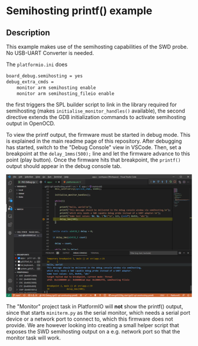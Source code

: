 # Semihosting printf() example

## Description

This example makes use of the semihosting capabilities of the SWD probe. No USB-UART Converter is needed.

The `platformio.ini` does

```
board_debug.semihosting = yes
debug_extra_cmds = 
    monitor arm semihosting enable
    monitor arm semihosting_fileio enable
```

the first triggers the SPL builder script to link in the library required for semihosting (makes `initialise_monitor_handles()` available), the second directive extends the GDB initialization commands to activate semihosting output in OpenOCD. 

To view the printf output, the firmware must be started in debug mode. This is explained in the main readme page of this repository. After debugging has started, switch to the "Debug Console" view in VSCode. Then, set a breakpoint at the `delay_1mms(500);` line and let the firmware advance to this point (play button). Once the firmware hits that breakpoint, the `printf()` output should appear in the debug console tab.

![printf](printf_output.png)


The "Monitor" project task in PlatformIO will **not** show the printf() output, since that starts `miniterm.py` as the serial monitor, which needs a serial port device or a network port to connect to, which this firmware does not provide. We are however looking into creating a small helper script that exposes the SWD semihosting output on a e.g. network port so that the monitor task will work.